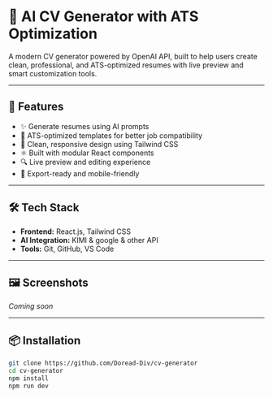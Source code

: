 # 🧠 AI CV Generator with ATS Optimization

A modern CV generator powered by OpenAI API, built to help users create clean, professional, and ATS-optimized resumes with live preview and smart customization tools.

---

## 🚀 Features

- ✨ Generate resumes using AI prompts
- 📄 ATS-optimized templates for better job compatibility
- 🎨 Clean, responsive design using Tailwind CSS
- ⚛️ Built with modular React components
- 🔍 Live preview and editing experience
- 💾 Export-ready and mobile-friendly

---

## 🛠️ Tech Stack

- **Frontend:** React.js, Tailwind CSS
- **AI Integration:** KIMI & google & other API
- **Tools:** Git, GitHub, VS Code

---

## 🖼️ Screenshots

_Coming soon_

---

## 📦 Installation

```bash
git clone https://github.com/Doread-Div/cv-generator
cd cv-generator
npm install
npm run dev
